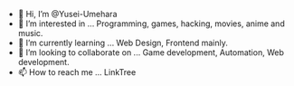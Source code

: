 - 👋 Hi, I’m @Yusei-Umehara
- 👀 I’m interested in ... Programming, games, hacking, movies, anime and music. 
- 🌱 I’m currently learning ... Web Design, Frontend mainly.
- 💞️ I’m looking to collaborate on ... Game development, Automation, Web development.
- 📫 How to reach me ... LinkTree

<!---
Yusei-Umehara/Yusei-Umehara is a ✨ special ✨ repository because its `README.md` (this file) appears on your GitHub profile.
You can click the Preview link to take a look at your changes.
--->
